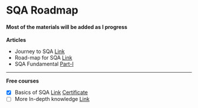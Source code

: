 # SQA Roadmap
#### Most of the materials will be added as I progress

**Articles**
- Journey to SQA [Link](https://www.linkedin.com/pulse/ongoing-journey-software-quality-assurancesqa-sarowar-alam-saidi/)
- Road-map for SQA [Link](https://www.linkedin.com/pulse/road-map-become-sqa-base-sarowar-alam-saidi/)
- SQA Fundamental [Part-I](https://www.linkedin.com/pulse/sqa-fundamental-part-i-sarowar-alam-saidi/)
---
**Free courses**
- [X] Basics of SQA [Link](https://www.mygreatlearning.com/academy/courses/5444842/43771#?utm_source=share_with_friends) [Certificate](https://olympus1.mygreatlearning.com/course_certificate/IQMVYWVU)
- [ ] More In-depth knowledge [Link]()
